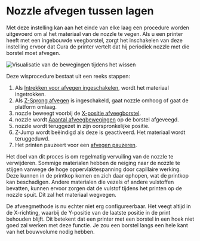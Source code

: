 Nozzle afvegen tussen lagen
====
Met deze instelling kan aan het einde van elke laag een procedure worden uitgevoerd om al het materiaal van de nozzle te vegen. Als u een printer heeft met een ingebouwde veegborstel, zorgt het inschakelen van deze instelling ervoor dat Cura de printer vertelt dat hij periodiek nozzle met die borstel moet afvegen.

![Visualisatie van de bewegingen tijdens het wissen](../../../articles/images/clean_between_layers.svg)

Deze wisprocedure bestaat uit een reeks stappen:
1. Als [Intrekken voor afvegen ingeschakelen](wipe_retraction_enable.md), wordt het materiaal ingetrokken.
2. Als [Z-Sprong afvegen](wipe_hop_enable.md) is ingeschakeld, gaat nozzle omhoog of gaat de platform omlaag.
3. nozzle beweegt voorbij de [X-positie afveegborstel](wipe_brush_pos_x.md).
4. nozzle wordt [Aaantal afveegbewegingen](wipe_repeat_count.md) op de borstel afgeveegd.
5. nozzle wordt teruggezet in zijn oorspronkelijke positie.
6. Z-Jump wordt beëindigd als deze is geactiveerd. Het materiaal wordt teruggeduwd.
7. Het printen pauzeert voor een [afvegen pauzeren](wipe_pause.md).

Het doel van dit proces is om regelmatig vervuiling van de nozzle te verwijderen. Sommige materialen hebben de neiging naar de nozzle te stijgen vanwege de hoge oppervlaktespanning door capillaire werking. Deze kunnen in de printkop komen en zich daar ophopen, wat de printkop kan beschadigen. Andere materialen die vezels of andere vulstoffen bevatten, kunnen ervoor zorgen dat de vulstof tijdens het printen op de nozzle spuit. Dit zal het materiaal wegvegen.

De afveegmethode is nu echter niet erg configureerbaar. Het veegt altijd in de X-richting, waarbij de Y-positie van de laatste positie in de print behouden blijft. Dit betekent dat een printer met een borstel in een hoek niet goed zal werken met deze functie. Je zou een borstel langs een hele kant van het bouwvolume nodig hebben.